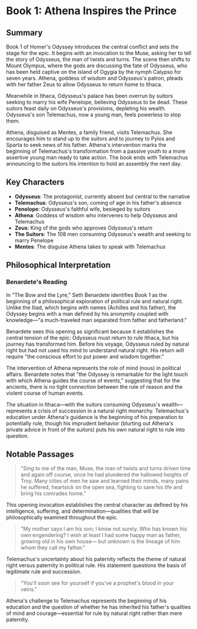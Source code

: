 # Book 1: Athena Inspires the Prince

## Summary

Book 1 of Homer's Odyssey introduces the central conflict and sets the stage for the epic. It begins with an invocation to the Muse, asking her to tell the story of Odysseus, the man of twists and turns. The scene then shifts to Mount Olympus, where the gods are discussing the fate of Odysseus, who has been held captive on the island of Ogygia by the nymph Calypso for seven years. Athena, goddess of wisdom and Odysseus's patron, pleads with her father Zeus to allow Odysseus to return home to Ithaca.

Meanwhile in Ithaca, Odysseus's palace has been overrun by suitors seeking to marry his wife Penelope, believing Odysseus to be dead. These suitors feast daily on Odysseus's provisions, depleting his wealth. Odysseus's son Telemachus, now a young man, feels powerless to stop them.

Athena, disguised as Mentes, a family friend, visits Telemachus. She encourages him to stand up to the suitors and to journey to Pylos and Sparta to seek news of his father. Athena's intervention marks the beginning of Telemachus's transformation from a passive youth to a more assertive young man ready to take action. The book ends with Telemachus announcing to the suitors his intention to hold an assembly the next day.

## Key Characters

- **Odysseus**: The protagonist, currently absent but central to the narrative
- **Telemachus**: Odysseus's son, coming of age in his father's absence
- **Penelope**: Odysseus's faithful wife, besieged by suitors
- **Athena**: Goddess of wisdom who intervenes to help Odysseus and Telemachus
- **Zeus**: King of the gods who approves Odysseus's return
- **The Suitors**: The 108 men consuming Odysseus's wealth and seeking to marry Penelope
- **Mentes**: The disguise Athena takes to speak with Telemachus

## Philosophical Interpretation

### Benardete's Reading

In "The Bow and the Lyre," Seth Benardete identifies Book 1 as the beginning of a philosophical exploration of political rule and natural right. Unlike the Iliad, which begins with names (Achilles and his father), the Odyssey begins with a man defined by his anonymity coupled with knowledge—"a much-traveled man separated from father and fatherland."

Benardete sees this opening as significant because it establishes the central tension of the epic: Odysseus must return to rule Ithaca, but his journey has transformed him. Before his voyage, Odysseus ruled by natural right but had not used his mind to understand natural right. His return will require "the conscious effort to put power and wisdom together."

The intervention of Athena represents the role of mind (nous) in political affairs. Benardete notes that "the Odyssey is remarkable for the light touch with which Athena guides the course of events," suggesting that for the ancients, there is no tight connection between the rule of reason and the violent course of human events.

The situation in Ithaca—with the suitors consuming Odysseus's wealth—represents a crisis of succession in a natural right monarchy. Telemachus's education under Athena's guidance is the beginning of his preparation to potentially rule, though his imprudent behavior (blurting out Athena's private advice in front of the suitors) puts his own natural right to rule into question.

## Notable Passages

> "Sing to me of the man, Muse, the man of twists and turns
> driven time and again off course, once he had plundered
> the hallowed heights of Troy.
> Many cities of men he saw and learned their minds,
> many pains he suffered, heartsick on the open sea,
> fighting to save his life and bring his comrades home."

This opening invocation establishes the central character as defined by his intelligence, suffering, and determination—qualities that will be philosophically examined throughout the epic.

> "My mother says I am his son; I know not surely.
> Who has known his own engendering? I wish at least
> I had some happy man as father, growing old in his own house—
> but unknown is the lineage of him whom they call my father."

Telemachus's uncertainty about his paternity reflects the theme of natural right versus paternity in political rule. His statement questions the basis of legitimate rule and succession.

> "You'll soon see for yourself if you've a prophet's blood in your veins."

Athena's challenge to Telemachus represents the beginning of his education and the question of whether he has inherited his father's qualities of mind and courage—essential for rule by natural right rather than mere paternity.

